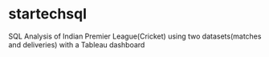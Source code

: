 # startechsql
SQL Analysis of Indian Premier League(Cricket) using two datasets(matches and deliveries) with a Tableau dashboard 
